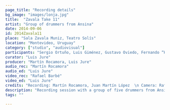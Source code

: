```yaml
---
page_title: "Recording details"
bg_image: "images/lonja.jpg"
title:  "Zavala Take 11"  
artist: "Group of drummers from Ansina"  
date: 2014-09-06  
id: 2014Zavala11
place: "Sala Zavala Muniz, Teatro Solís"  
location: "Montevideo, Uruguay"  
category: ["studio", "audiovisual"]  
participants: "Sergio Ortuño, Luis Giménez, Gustavo Oviedo, Fernando “Hurón” Silva"  
curator: "Luis Jure"  
producer: "Martín Rocamora, Luis Jure"  
audio_rec: "Martín Rocamora"  
audio_ed: "Luis Jure"  
video_rec: "Rafael Barbé"  
video_ed: "Luis Jure"  
credits: "Recording: Martín Rocamora, Juan Martín López  \n Camera: Rafael Barbé  \n Audio and video editing: Luis Jure"  
description: "Recording session with a group of five drummers from Ansina, take 11"  
tags: ""  

---
```

